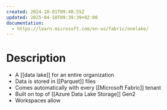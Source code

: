 ```yaml
---
created: 2024-10-01T09:40:55Z
updated: 2025-04-10T09:39:39+02:00
documentation:
  - https://learn.microsoft.com/en-us/fabric/onelake/
---
```

# Description
- A [[data lake]] for an entire organization
- Data is stored in [[Parquet]] files
- Comes automatically with every [[Microsoft Fabric]] tenant
- Built on top of [[Azure Data Lake Storage]] Gen2
- Workspaces allow 